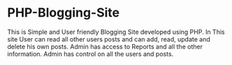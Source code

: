 # PHP-Blogging-Site
This is Simple and User friendly Blogging Site developed using PHP. In This site User can read all other users posts and can add, read, update and delete his own posts. Admin has access to Reports and all the other information. Admin has control on all the users and posts.
